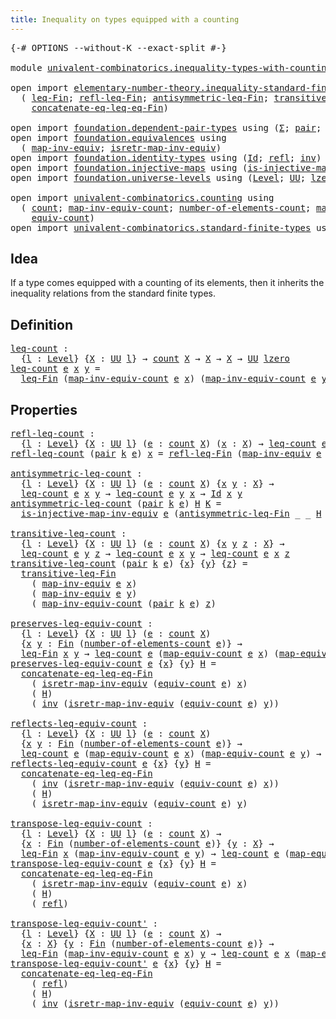 ```yaml
---
title: Inequality on types equipped with a counting
---
```


<pre class="Agda"><a id="70" class="Symbol">{-#</a> <a id="74" class="Keyword">OPTIONS</a> <a id="82" class="Pragma">--without-K</a> <a id="94" class="Pragma">--exact-split</a> <a id="108" class="Symbol">#-}</a>

<a id="113" class="Keyword">module</a> <a id="120" href="univalent-combinatorics.inequality-types-with-counting.html" class="Module">univalent-combinatorics.inequality-types-with-counting</a> <a id="175" class="Keyword">where</a>

<a id="182" class="Keyword">open</a> <a id="187" class="Keyword">import</a> <a id="194" href="elementary-number-theory.inequality-standard-finite-types.html" class="Module">elementary-number-theory.inequality-standard-finite-types</a> <a id="252" class="Keyword">using</a>
  <a id="260" class="Symbol">(</a> <a id="262" href="elementary-number-theory.inequality-standard-finite-types.html#1164" class="Function">leq-Fin</a><a id="269" class="Symbol">;</a> <a id="271" href="elementary-number-theory.inequality-standard-finite-types.html#1913" class="Function">refl-leq-Fin</a><a id="283" class="Symbol">;</a> <a id="285" href="elementary-number-theory.inequality-standard-finite-types.html#2054" class="Function">antisymmetric-leq-Fin</a><a id="306" class="Symbol">;</a> <a id="308" href="elementary-number-theory.inequality-standard-finite-types.html#2301" class="Function">transitive-leq-Fin</a><a id="326" class="Symbol">;</a>
    <a id="332" href="elementary-number-theory.inequality-standard-finite-types.html#2707" class="Function">concatenate-eq-leq-eq-Fin</a><a id="357" class="Symbol">)</a>

<a id="360" class="Keyword">open</a> <a id="365" class="Keyword">import</a> <a id="372" href="foundation.dependent-pair-types.html" class="Module">foundation.dependent-pair-types</a> <a id="404" class="Keyword">using</a> <a id="410" class="Symbol">(</a><a id="411" href="foundation-core.dependent-pair-types.html#515" class="Record">Σ</a><a id="412" class="Symbol">;</a> <a id="414" href="foundation-core.dependent-pair-types.html#588" class="InductiveConstructor">pair</a><a id="418" class="Symbol">;</a> <a id="420" href="foundation-core.dependent-pair-types.html#605" class="Field">pr1</a><a id="423" class="Symbol">;</a> <a id="425" href="foundation-core.dependent-pair-types.html#617" class="Field">pr2</a><a id="428" class="Symbol">)</a>
<a id="430" class="Keyword">open</a> <a id="435" class="Keyword">import</a> <a id="442" href="foundation.equivalences.html" class="Module">foundation.equivalences</a> <a id="466" class="Keyword">using</a>
  <a id="474" class="Symbol">(</a> <a id="476" href="foundation-core.equivalences.html#5036" class="Function">map-inv-equiv</a><a id="489" class="Symbol">;</a> <a id="491" href="foundation-core.equivalences.html#5251" class="Function">isretr-map-inv-equiv</a><a id="511" class="Symbol">)</a>
<a id="513" class="Keyword">open</a> <a id="518" class="Keyword">import</a> <a id="525" href="foundation.identity-types.html" class="Module">foundation.identity-types</a> <a id="551" class="Keyword">using</a> <a id="557" class="Symbol">(</a><a id="558" href="foundation-core.identity-types.html#1767" class="Datatype">Id</a><a id="560" class="Symbol">;</a> <a id="562" href="foundation-core.identity-types.html#1820" class="InductiveConstructor">refl</a><a id="566" class="Symbol">;</a> <a id="568" href="foundation-core.identity-types.html#2729" class="Function">inv</a><a id="571" class="Symbol">)</a>
<a id="573" class="Keyword">open</a> <a id="578" class="Keyword">import</a> <a id="585" href="foundation.injective-maps.html" class="Module">foundation.injective-maps</a> <a id="611" class="Keyword">using</a> <a id="617" class="Symbol">(</a><a id="618" href="foundation.injective-maps.html#3205" class="Function">is-injective-map-inv-equiv</a><a id="644" class="Symbol">)</a>
<a id="646" class="Keyword">open</a> <a id="651" class="Keyword">import</a> <a id="658" href="foundation.universe-levels.html" class="Module">foundation.universe-levels</a> <a id="685" class="Keyword">using</a> <a id="691" class="Symbol">(</a><a id="692" href="Agda.Primitive.html#597" class="Postulate">Level</a><a id="697" class="Symbol">;</a> <a id="699" href="foundation-core.universe-levels.html#235" class="Primitive">UU</a><a id="701" class="Symbol">;</a> <a id="703" href="Agda.Primitive.html#764" class="Primitive">lzero</a><a id="708" class="Symbol">)</a>

<a id="711" class="Keyword">open</a> <a id="716" class="Keyword">import</a> <a id="723" href="univalent-combinatorics.counting.html" class="Module">univalent-combinatorics.counting</a> <a id="756" class="Keyword">using</a>
  <a id="764" class="Symbol">(</a> <a id="766" href="univalent-combinatorics.counting.html#1901" class="Function">count</a><a id="771" class="Symbol">;</a> <a id="773" href="univalent-combinatorics.counting.html#2270" class="Function">map-inv-equiv-count</a><a id="792" class="Symbol">;</a> <a id="794" href="univalent-combinatorics.counting.html#2029" class="Function">number-of-elements-count</a><a id="818" class="Symbol">;</a> <a id="820" href="univalent-combinatorics.counting.html#2172" class="Function">map-equiv-count</a><a id="835" class="Symbol">;</a>
    <a id="841" href="univalent-combinatorics.counting.html#2098" class="Function">equiv-count</a><a id="852" class="Symbol">)</a>
<a id="854" class="Keyword">open</a> <a id="859" class="Keyword">import</a> <a id="866" href="univalent-combinatorics.standard-finite-types.html" class="Module">univalent-combinatorics.standard-finite-types</a> <a id="912" class="Keyword">using</a> <a id="918" class="Symbol">(</a><a id="919" href="univalent-combinatorics.standard-finite-types.html#2293" class="Function">Fin</a><a id="922" class="Symbol">)</a>
</pre>
## Idea

If a type comes equipped with a counting of its elements, then it inherits the inequality relations from the standard finite types.

## Definition

<pre class="Agda"><a id="leq-count"></a><a id="1094" href="univalent-combinatorics.inequality-types-with-counting.html#1094" class="Function">leq-count</a> <a id="1104" class="Symbol">:</a>
  <a id="1108" class="Symbol">{</a><a id="1109" href="univalent-combinatorics.inequality-types-with-counting.html#1109" class="Bound">l</a> <a id="1111" class="Symbol">:</a> <a id="1113" href="Agda.Primitive.html#597" class="Postulate">Level</a><a id="1118" class="Symbol">}</a> <a id="1120" class="Symbol">{</a><a id="1121" href="univalent-combinatorics.inequality-types-with-counting.html#1121" class="Bound">X</a> <a id="1123" class="Symbol">:</a> <a id="1125" href="foundation-core.universe-levels.html#235" class="Primitive">UU</a> <a id="1128" href="univalent-combinatorics.inequality-types-with-counting.html#1109" class="Bound">l</a><a id="1129" class="Symbol">}</a> <a id="1131" class="Symbol">→</a> <a id="1133" href="univalent-combinatorics.counting.html#1901" class="Function">count</a> <a id="1139" href="univalent-combinatorics.inequality-types-with-counting.html#1121" class="Bound">X</a> <a id="1141" class="Symbol">→</a> <a id="1143" href="univalent-combinatorics.inequality-types-with-counting.html#1121" class="Bound">X</a> <a id="1145" class="Symbol">→</a> <a id="1147" href="univalent-combinatorics.inequality-types-with-counting.html#1121" class="Bound">X</a> <a id="1149" class="Symbol">→</a> <a id="1151" href="foundation-core.universe-levels.html#235" class="Primitive">UU</a> <a id="1154" href="Agda.Primitive.html#764" class="Primitive">lzero</a>
<a id="1160" href="univalent-combinatorics.inequality-types-with-counting.html#1094" class="Function">leq-count</a> <a id="1170" href="univalent-combinatorics.inequality-types-with-counting.html#1170" class="Bound">e</a> <a id="1172" href="univalent-combinatorics.inequality-types-with-counting.html#1172" class="Bound">x</a> <a id="1174" href="univalent-combinatorics.inequality-types-with-counting.html#1174" class="Bound">y</a> <a id="1176" class="Symbol">=</a>
  <a id="1180" href="elementary-number-theory.inequality-standard-finite-types.html#1164" class="Function">leq-Fin</a> <a id="1188" class="Symbol">(</a><a id="1189" href="univalent-combinatorics.counting.html#2270" class="Function">map-inv-equiv-count</a> <a id="1209" href="univalent-combinatorics.inequality-types-with-counting.html#1170" class="Bound">e</a> <a id="1211" href="univalent-combinatorics.inequality-types-with-counting.html#1172" class="Bound">x</a><a id="1212" class="Symbol">)</a> <a id="1214" class="Symbol">(</a><a id="1215" href="univalent-combinatorics.counting.html#2270" class="Function">map-inv-equiv-count</a> <a id="1235" href="univalent-combinatorics.inequality-types-with-counting.html#1170" class="Bound">e</a> <a id="1237" href="univalent-combinatorics.inequality-types-with-counting.html#1174" class="Bound">y</a><a id="1238" class="Symbol">)</a>
</pre>
## Properties

<pre class="Agda"><a id="refl-leq-count"></a><a id="1268" href="univalent-combinatorics.inequality-types-with-counting.html#1268" class="Function">refl-leq-count</a> <a id="1283" class="Symbol">:</a>
  <a id="1287" class="Symbol">{</a><a id="1288" href="univalent-combinatorics.inequality-types-with-counting.html#1288" class="Bound">l</a> <a id="1290" class="Symbol">:</a> <a id="1292" href="Agda.Primitive.html#597" class="Postulate">Level</a><a id="1297" class="Symbol">}</a> <a id="1299" class="Symbol">{</a><a id="1300" href="univalent-combinatorics.inequality-types-with-counting.html#1300" class="Bound">X</a> <a id="1302" class="Symbol">:</a> <a id="1304" href="foundation-core.universe-levels.html#235" class="Primitive">UU</a> <a id="1307" href="univalent-combinatorics.inequality-types-with-counting.html#1288" class="Bound">l</a><a id="1308" class="Symbol">}</a> <a id="1310" class="Symbol">(</a><a id="1311" href="univalent-combinatorics.inequality-types-with-counting.html#1311" class="Bound">e</a> <a id="1313" class="Symbol">:</a> <a id="1315" href="univalent-combinatorics.counting.html#1901" class="Function">count</a> <a id="1321" href="univalent-combinatorics.inequality-types-with-counting.html#1300" class="Bound">X</a><a id="1322" class="Symbol">)</a> <a id="1324" class="Symbol">(</a><a id="1325" href="univalent-combinatorics.inequality-types-with-counting.html#1325" class="Bound">x</a> <a id="1327" class="Symbol">:</a> <a id="1329" href="univalent-combinatorics.inequality-types-with-counting.html#1300" class="Bound">X</a><a id="1330" class="Symbol">)</a> <a id="1332" class="Symbol">→</a> <a id="1334" href="univalent-combinatorics.inequality-types-with-counting.html#1094" class="Function">leq-count</a> <a id="1344" href="univalent-combinatorics.inequality-types-with-counting.html#1311" class="Bound">e</a> <a id="1346" href="univalent-combinatorics.inequality-types-with-counting.html#1325" class="Bound">x</a> <a id="1348" href="univalent-combinatorics.inequality-types-with-counting.html#1325" class="Bound">x</a>
<a id="1350" href="univalent-combinatorics.inequality-types-with-counting.html#1268" class="Function">refl-leq-count</a> <a id="1365" class="Symbol">(</a><a id="1366" href="foundation-core.dependent-pair-types.html#588" class="InductiveConstructor">pair</a> <a id="1371" href="univalent-combinatorics.inequality-types-with-counting.html#1371" class="Bound">k</a> <a id="1373" href="univalent-combinatorics.inequality-types-with-counting.html#1373" class="Bound">e</a><a id="1374" class="Symbol">)</a> <a id="1376" href="univalent-combinatorics.inequality-types-with-counting.html#1376" class="Bound">x</a> <a id="1378" class="Symbol">=</a> <a id="1380" href="elementary-number-theory.inequality-standard-finite-types.html#1913" class="Function">refl-leq-Fin</a> <a id="1393" class="Symbol">(</a><a id="1394" href="foundation-core.equivalences.html#5036" class="Function">map-inv-equiv</a> <a id="1408" href="univalent-combinatorics.inequality-types-with-counting.html#1373" class="Bound">e</a> <a id="1410" href="univalent-combinatorics.inequality-types-with-counting.html#1376" class="Bound">x</a><a id="1411" class="Symbol">)</a>

<a id="antisymmetric-leq-count"></a><a id="1414" href="univalent-combinatorics.inequality-types-with-counting.html#1414" class="Function">antisymmetric-leq-count</a> <a id="1438" class="Symbol">:</a>
  <a id="1442" class="Symbol">{</a><a id="1443" href="univalent-combinatorics.inequality-types-with-counting.html#1443" class="Bound">l</a> <a id="1445" class="Symbol">:</a> <a id="1447" href="Agda.Primitive.html#597" class="Postulate">Level</a><a id="1452" class="Symbol">}</a> <a id="1454" class="Symbol">{</a><a id="1455" href="univalent-combinatorics.inequality-types-with-counting.html#1455" class="Bound">X</a> <a id="1457" class="Symbol">:</a> <a id="1459" href="foundation-core.universe-levels.html#235" class="Primitive">UU</a> <a id="1462" href="univalent-combinatorics.inequality-types-with-counting.html#1443" class="Bound">l</a><a id="1463" class="Symbol">}</a> <a id="1465" class="Symbol">(</a><a id="1466" href="univalent-combinatorics.inequality-types-with-counting.html#1466" class="Bound">e</a> <a id="1468" class="Symbol">:</a> <a id="1470" href="univalent-combinatorics.counting.html#1901" class="Function">count</a> <a id="1476" href="univalent-combinatorics.inequality-types-with-counting.html#1455" class="Bound">X</a><a id="1477" class="Symbol">)</a> <a id="1479" class="Symbol">{</a><a id="1480" href="univalent-combinatorics.inequality-types-with-counting.html#1480" class="Bound">x</a> <a id="1482" href="univalent-combinatorics.inequality-types-with-counting.html#1482" class="Bound">y</a> <a id="1484" class="Symbol">:</a> <a id="1486" href="univalent-combinatorics.inequality-types-with-counting.html#1455" class="Bound">X</a><a id="1487" class="Symbol">}</a> <a id="1489" class="Symbol">→</a>
  <a id="1493" href="univalent-combinatorics.inequality-types-with-counting.html#1094" class="Function">leq-count</a> <a id="1503" href="univalent-combinatorics.inequality-types-with-counting.html#1466" class="Bound">e</a> <a id="1505" href="univalent-combinatorics.inequality-types-with-counting.html#1480" class="Bound">x</a> <a id="1507" href="univalent-combinatorics.inequality-types-with-counting.html#1482" class="Bound">y</a> <a id="1509" class="Symbol">→</a> <a id="1511" href="univalent-combinatorics.inequality-types-with-counting.html#1094" class="Function">leq-count</a> <a id="1521" href="univalent-combinatorics.inequality-types-with-counting.html#1466" class="Bound">e</a> <a id="1523" href="univalent-combinatorics.inequality-types-with-counting.html#1482" class="Bound">y</a> <a id="1525" href="univalent-combinatorics.inequality-types-with-counting.html#1480" class="Bound">x</a> <a id="1527" class="Symbol">→</a> <a id="1529" href="foundation-core.identity-types.html#1767" class="Datatype">Id</a> <a id="1532" href="univalent-combinatorics.inequality-types-with-counting.html#1480" class="Bound">x</a> <a id="1534" href="univalent-combinatorics.inequality-types-with-counting.html#1482" class="Bound">y</a>
<a id="1536" href="univalent-combinatorics.inequality-types-with-counting.html#1414" class="Function">antisymmetric-leq-count</a> <a id="1560" class="Symbol">(</a><a id="1561" href="foundation-core.dependent-pair-types.html#588" class="InductiveConstructor">pair</a> <a id="1566" href="univalent-combinatorics.inequality-types-with-counting.html#1566" class="Bound">k</a> <a id="1568" href="univalent-combinatorics.inequality-types-with-counting.html#1568" class="Bound">e</a><a id="1569" class="Symbol">)</a> <a id="1571" href="univalent-combinatorics.inequality-types-with-counting.html#1571" class="Bound">H</a> <a id="1573" href="univalent-combinatorics.inequality-types-with-counting.html#1573" class="Bound">K</a> <a id="1575" class="Symbol">=</a>
  <a id="1579" href="foundation.injective-maps.html#3205" class="Function">is-injective-map-inv-equiv</a> <a id="1606" href="univalent-combinatorics.inequality-types-with-counting.html#1568" class="Bound">e</a> <a id="1608" class="Symbol">(</a><a id="1609" href="elementary-number-theory.inequality-standard-finite-types.html#2054" class="Function">antisymmetric-leq-Fin</a> <a id="1631" class="Symbol">_</a> <a id="1633" class="Symbol">_</a> <a id="1635" href="univalent-combinatorics.inequality-types-with-counting.html#1571" class="Bound">H</a> <a id="1637" href="univalent-combinatorics.inequality-types-with-counting.html#1573" class="Bound">K</a><a id="1638" class="Symbol">)</a>

<a id="transitive-leq-count"></a><a id="1641" href="univalent-combinatorics.inequality-types-with-counting.html#1641" class="Function">transitive-leq-count</a> <a id="1662" class="Symbol">:</a>
  <a id="1666" class="Symbol">{</a><a id="1667" href="univalent-combinatorics.inequality-types-with-counting.html#1667" class="Bound">l</a> <a id="1669" class="Symbol">:</a> <a id="1671" href="Agda.Primitive.html#597" class="Postulate">Level</a><a id="1676" class="Symbol">}</a> <a id="1678" class="Symbol">{</a><a id="1679" href="univalent-combinatorics.inequality-types-with-counting.html#1679" class="Bound">X</a> <a id="1681" class="Symbol">:</a> <a id="1683" href="foundation-core.universe-levels.html#235" class="Primitive">UU</a> <a id="1686" href="univalent-combinatorics.inequality-types-with-counting.html#1667" class="Bound">l</a><a id="1687" class="Symbol">}</a> <a id="1689" class="Symbol">(</a><a id="1690" href="univalent-combinatorics.inequality-types-with-counting.html#1690" class="Bound">e</a> <a id="1692" class="Symbol">:</a> <a id="1694" href="univalent-combinatorics.counting.html#1901" class="Function">count</a> <a id="1700" href="univalent-combinatorics.inequality-types-with-counting.html#1679" class="Bound">X</a><a id="1701" class="Symbol">)</a> <a id="1703" class="Symbol">{</a><a id="1704" href="univalent-combinatorics.inequality-types-with-counting.html#1704" class="Bound">x</a> <a id="1706" href="univalent-combinatorics.inequality-types-with-counting.html#1706" class="Bound">y</a> <a id="1708" href="univalent-combinatorics.inequality-types-with-counting.html#1708" class="Bound">z</a> <a id="1710" class="Symbol">:</a> <a id="1712" href="univalent-combinatorics.inequality-types-with-counting.html#1679" class="Bound">X</a><a id="1713" class="Symbol">}</a> <a id="1715" class="Symbol">→</a>
  <a id="1719" href="univalent-combinatorics.inequality-types-with-counting.html#1094" class="Function">leq-count</a> <a id="1729" href="univalent-combinatorics.inequality-types-with-counting.html#1690" class="Bound">e</a> <a id="1731" href="univalent-combinatorics.inequality-types-with-counting.html#1706" class="Bound">y</a> <a id="1733" href="univalent-combinatorics.inequality-types-with-counting.html#1708" class="Bound">z</a> <a id="1735" class="Symbol">→</a> <a id="1737" href="univalent-combinatorics.inequality-types-with-counting.html#1094" class="Function">leq-count</a> <a id="1747" href="univalent-combinatorics.inequality-types-with-counting.html#1690" class="Bound">e</a> <a id="1749" href="univalent-combinatorics.inequality-types-with-counting.html#1704" class="Bound">x</a> <a id="1751" href="univalent-combinatorics.inequality-types-with-counting.html#1706" class="Bound">y</a> <a id="1753" class="Symbol">→</a> <a id="1755" href="univalent-combinatorics.inequality-types-with-counting.html#1094" class="Function">leq-count</a> <a id="1765" href="univalent-combinatorics.inequality-types-with-counting.html#1690" class="Bound">e</a> <a id="1767" href="univalent-combinatorics.inequality-types-with-counting.html#1704" class="Bound">x</a> <a id="1769" href="univalent-combinatorics.inequality-types-with-counting.html#1708" class="Bound">z</a>
<a id="1771" href="univalent-combinatorics.inequality-types-with-counting.html#1641" class="Function">transitive-leq-count</a> <a id="1792" class="Symbol">(</a><a id="1793" href="foundation-core.dependent-pair-types.html#588" class="InductiveConstructor">pair</a> <a id="1798" href="univalent-combinatorics.inequality-types-with-counting.html#1798" class="Bound">k</a> <a id="1800" href="univalent-combinatorics.inequality-types-with-counting.html#1800" class="Bound">e</a><a id="1801" class="Symbol">)</a> <a id="1803" class="Symbol">{</a><a id="1804" href="univalent-combinatorics.inequality-types-with-counting.html#1804" class="Bound">x</a><a id="1805" class="Symbol">}</a> <a id="1807" class="Symbol">{</a><a id="1808" href="univalent-combinatorics.inequality-types-with-counting.html#1808" class="Bound">y</a><a id="1809" class="Symbol">}</a> <a id="1811" class="Symbol">{</a><a id="1812" href="univalent-combinatorics.inequality-types-with-counting.html#1812" class="Bound">z</a><a id="1813" class="Symbol">}</a> <a id="1815" class="Symbol">=</a>
  <a id="1819" href="elementary-number-theory.inequality-standard-finite-types.html#2301" class="Function">transitive-leq-Fin</a>
    <a id="1842" class="Symbol">(</a> <a id="1844" href="foundation-core.equivalences.html#5036" class="Function">map-inv-equiv</a> <a id="1858" href="univalent-combinatorics.inequality-types-with-counting.html#1800" class="Bound">e</a> <a id="1860" href="univalent-combinatorics.inequality-types-with-counting.html#1804" class="Bound">x</a><a id="1861" class="Symbol">)</a>
    <a id="1867" class="Symbol">(</a> <a id="1869" href="foundation-core.equivalences.html#5036" class="Function">map-inv-equiv</a> <a id="1883" href="univalent-combinatorics.inequality-types-with-counting.html#1800" class="Bound">e</a> <a id="1885" href="univalent-combinatorics.inequality-types-with-counting.html#1808" class="Bound">y</a><a id="1886" class="Symbol">)</a>
    <a id="1892" class="Symbol">(</a> <a id="1894" href="univalent-combinatorics.counting.html#2270" class="Function">map-inv-equiv-count</a> <a id="1914" class="Symbol">(</a><a id="1915" href="foundation-core.dependent-pair-types.html#588" class="InductiveConstructor">pair</a> <a id="1920" href="univalent-combinatorics.inequality-types-with-counting.html#1798" class="Bound">k</a> <a id="1922" href="univalent-combinatorics.inequality-types-with-counting.html#1800" class="Bound">e</a><a id="1923" class="Symbol">)</a> <a id="1925" href="univalent-combinatorics.inequality-types-with-counting.html#1812" class="Bound">z</a><a id="1926" class="Symbol">)</a>

<a id="preserves-leq-equiv-count"></a><a id="1929" href="univalent-combinatorics.inequality-types-with-counting.html#1929" class="Function">preserves-leq-equiv-count</a> <a id="1955" class="Symbol">:</a>
  <a id="1959" class="Symbol">{</a><a id="1960" href="univalent-combinatorics.inequality-types-with-counting.html#1960" class="Bound">l</a> <a id="1962" class="Symbol">:</a> <a id="1964" href="Agda.Primitive.html#597" class="Postulate">Level</a><a id="1969" class="Symbol">}</a> <a id="1971" class="Symbol">{</a><a id="1972" href="univalent-combinatorics.inequality-types-with-counting.html#1972" class="Bound">X</a> <a id="1974" class="Symbol">:</a> <a id="1976" href="foundation-core.universe-levels.html#235" class="Primitive">UU</a> <a id="1979" href="univalent-combinatorics.inequality-types-with-counting.html#1960" class="Bound">l</a><a id="1980" class="Symbol">}</a> <a id="1982" class="Symbol">(</a><a id="1983" href="univalent-combinatorics.inequality-types-with-counting.html#1983" class="Bound">e</a> <a id="1985" class="Symbol">:</a> <a id="1987" href="univalent-combinatorics.counting.html#1901" class="Function">count</a> <a id="1993" href="univalent-combinatorics.inequality-types-with-counting.html#1972" class="Bound">X</a><a id="1994" class="Symbol">)</a>
  <a id="1998" class="Symbol">{</a><a id="1999" href="univalent-combinatorics.inequality-types-with-counting.html#1999" class="Bound">x</a> <a id="2001" href="univalent-combinatorics.inequality-types-with-counting.html#2001" class="Bound">y</a> <a id="2003" class="Symbol">:</a> <a id="2005" href="univalent-combinatorics.standard-finite-types.html#2293" class="Function">Fin</a> <a id="2009" class="Symbol">(</a><a id="2010" href="univalent-combinatorics.counting.html#2029" class="Function">number-of-elements-count</a> <a id="2035" href="univalent-combinatorics.inequality-types-with-counting.html#1983" class="Bound">e</a><a id="2036" class="Symbol">)}</a> <a id="2039" class="Symbol">→</a>
  <a id="2043" href="elementary-number-theory.inequality-standard-finite-types.html#1164" class="Function">leq-Fin</a> <a id="2051" href="univalent-combinatorics.inequality-types-with-counting.html#1999" class="Bound">x</a> <a id="2053" href="univalent-combinatorics.inequality-types-with-counting.html#2001" class="Bound">y</a> <a id="2055" class="Symbol">→</a> <a id="2057" href="univalent-combinatorics.inequality-types-with-counting.html#1094" class="Function">leq-count</a> <a id="2067" href="univalent-combinatorics.inequality-types-with-counting.html#1983" class="Bound">e</a> <a id="2069" class="Symbol">(</a><a id="2070" href="univalent-combinatorics.counting.html#2172" class="Function">map-equiv-count</a> <a id="2086" href="univalent-combinatorics.inequality-types-with-counting.html#1983" class="Bound">e</a> <a id="2088" href="univalent-combinatorics.inequality-types-with-counting.html#1999" class="Bound">x</a><a id="2089" class="Symbol">)</a> <a id="2091" class="Symbol">(</a><a id="2092" href="univalent-combinatorics.counting.html#2172" class="Function">map-equiv-count</a> <a id="2108" href="univalent-combinatorics.inequality-types-with-counting.html#1983" class="Bound">e</a> <a id="2110" href="univalent-combinatorics.inequality-types-with-counting.html#2001" class="Bound">y</a><a id="2111" class="Symbol">)</a>
<a id="2113" href="univalent-combinatorics.inequality-types-with-counting.html#1929" class="Function">preserves-leq-equiv-count</a> <a id="2139" href="univalent-combinatorics.inequality-types-with-counting.html#2139" class="Bound">e</a> <a id="2141" class="Symbol">{</a><a id="2142" href="univalent-combinatorics.inequality-types-with-counting.html#2142" class="Bound">x</a><a id="2143" class="Symbol">}</a> <a id="2145" class="Symbol">{</a><a id="2146" href="univalent-combinatorics.inequality-types-with-counting.html#2146" class="Bound">y</a><a id="2147" class="Symbol">}</a> <a id="2149" href="univalent-combinatorics.inequality-types-with-counting.html#2149" class="Bound">H</a> <a id="2151" class="Symbol">=</a>
  <a id="2155" href="elementary-number-theory.inequality-standard-finite-types.html#2707" class="Function">concatenate-eq-leq-eq-Fin</a>
    <a id="2185" class="Symbol">(</a> <a id="2187" href="foundation-core.equivalences.html#5251" class="Function">isretr-map-inv-equiv</a> <a id="2208" class="Symbol">(</a><a id="2209" href="univalent-combinatorics.counting.html#2098" class="Function">equiv-count</a> <a id="2221" href="univalent-combinatorics.inequality-types-with-counting.html#2139" class="Bound">e</a><a id="2222" class="Symbol">)</a> <a id="2224" href="univalent-combinatorics.inequality-types-with-counting.html#2142" class="Bound">x</a><a id="2225" class="Symbol">)</a>
    <a id="2231" class="Symbol">(</a> <a id="2233" href="univalent-combinatorics.inequality-types-with-counting.html#2149" class="Bound">H</a><a id="2234" class="Symbol">)</a>
    <a id="2240" class="Symbol">(</a> <a id="2242" href="foundation-core.identity-types.html#2729" class="Function">inv</a> <a id="2246" class="Symbol">(</a><a id="2247" href="foundation-core.equivalences.html#5251" class="Function">isretr-map-inv-equiv</a> <a id="2268" class="Symbol">(</a><a id="2269" href="univalent-combinatorics.counting.html#2098" class="Function">equiv-count</a> <a id="2281" href="univalent-combinatorics.inequality-types-with-counting.html#2139" class="Bound">e</a><a id="2282" class="Symbol">)</a> <a id="2284" href="univalent-combinatorics.inequality-types-with-counting.html#2146" class="Bound">y</a><a id="2285" class="Symbol">))</a>

<a id="reflects-leq-equiv-count"></a><a id="2289" href="univalent-combinatorics.inequality-types-with-counting.html#2289" class="Function">reflects-leq-equiv-count</a> <a id="2314" class="Symbol">:</a>
  <a id="2318" class="Symbol">{</a><a id="2319" href="univalent-combinatorics.inequality-types-with-counting.html#2319" class="Bound">l</a> <a id="2321" class="Symbol">:</a> <a id="2323" href="Agda.Primitive.html#597" class="Postulate">Level</a><a id="2328" class="Symbol">}</a> <a id="2330" class="Symbol">{</a><a id="2331" href="univalent-combinatorics.inequality-types-with-counting.html#2331" class="Bound">X</a> <a id="2333" class="Symbol">:</a> <a id="2335" href="foundation-core.universe-levels.html#235" class="Primitive">UU</a> <a id="2338" href="univalent-combinatorics.inequality-types-with-counting.html#2319" class="Bound">l</a><a id="2339" class="Symbol">}</a> <a id="2341" class="Symbol">(</a><a id="2342" href="univalent-combinatorics.inequality-types-with-counting.html#2342" class="Bound">e</a> <a id="2344" class="Symbol">:</a> <a id="2346" href="univalent-combinatorics.counting.html#1901" class="Function">count</a> <a id="2352" href="univalent-combinatorics.inequality-types-with-counting.html#2331" class="Bound">X</a><a id="2353" class="Symbol">)</a>
  <a id="2357" class="Symbol">{</a><a id="2358" href="univalent-combinatorics.inequality-types-with-counting.html#2358" class="Bound">x</a> <a id="2360" href="univalent-combinatorics.inequality-types-with-counting.html#2360" class="Bound">y</a> <a id="2362" class="Symbol">:</a> <a id="2364" href="univalent-combinatorics.standard-finite-types.html#2293" class="Function">Fin</a> <a id="2368" class="Symbol">(</a><a id="2369" href="univalent-combinatorics.counting.html#2029" class="Function">number-of-elements-count</a> <a id="2394" href="univalent-combinatorics.inequality-types-with-counting.html#2342" class="Bound">e</a><a id="2395" class="Symbol">)}</a> <a id="2398" class="Symbol">→</a>
  <a id="2402" href="univalent-combinatorics.inequality-types-with-counting.html#1094" class="Function">leq-count</a> <a id="2412" href="univalent-combinatorics.inequality-types-with-counting.html#2342" class="Bound">e</a> <a id="2414" class="Symbol">(</a><a id="2415" href="univalent-combinatorics.counting.html#2172" class="Function">map-equiv-count</a> <a id="2431" href="univalent-combinatorics.inequality-types-with-counting.html#2342" class="Bound">e</a> <a id="2433" href="univalent-combinatorics.inequality-types-with-counting.html#2358" class="Bound">x</a><a id="2434" class="Symbol">)</a> <a id="2436" class="Symbol">(</a><a id="2437" href="univalent-combinatorics.counting.html#2172" class="Function">map-equiv-count</a> <a id="2453" href="univalent-combinatorics.inequality-types-with-counting.html#2342" class="Bound">e</a> <a id="2455" href="univalent-combinatorics.inequality-types-with-counting.html#2360" class="Bound">y</a><a id="2456" class="Symbol">)</a> <a id="2458" class="Symbol">→</a> <a id="2460" href="elementary-number-theory.inequality-standard-finite-types.html#1164" class="Function">leq-Fin</a> <a id="2468" href="univalent-combinatorics.inequality-types-with-counting.html#2358" class="Bound">x</a> <a id="2470" href="univalent-combinatorics.inequality-types-with-counting.html#2360" class="Bound">y</a>
<a id="2472" href="univalent-combinatorics.inequality-types-with-counting.html#2289" class="Function">reflects-leq-equiv-count</a> <a id="2497" href="univalent-combinatorics.inequality-types-with-counting.html#2497" class="Bound">e</a> <a id="2499" class="Symbol">{</a><a id="2500" href="univalent-combinatorics.inequality-types-with-counting.html#2500" class="Bound">x</a><a id="2501" class="Symbol">}</a> <a id="2503" class="Symbol">{</a><a id="2504" href="univalent-combinatorics.inequality-types-with-counting.html#2504" class="Bound">y</a><a id="2505" class="Symbol">}</a> <a id="2507" href="univalent-combinatorics.inequality-types-with-counting.html#2507" class="Bound">H</a> <a id="2509" class="Symbol">=</a>
  <a id="2513" href="elementary-number-theory.inequality-standard-finite-types.html#2707" class="Function">concatenate-eq-leq-eq-Fin</a>
    <a id="2543" class="Symbol">(</a> <a id="2545" href="foundation-core.identity-types.html#2729" class="Function">inv</a> <a id="2549" class="Symbol">(</a><a id="2550" href="foundation-core.equivalences.html#5251" class="Function">isretr-map-inv-equiv</a> <a id="2571" class="Symbol">(</a><a id="2572" href="univalent-combinatorics.counting.html#2098" class="Function">equiv-count</a> <a id="2584" href="univalent-combinatorics.inequality-types-with-counting.html#2497" class="Bound">e</a><a id="2585" class="Symbol">)</a> <a id="2587" href="univalent-combinatorics.inequality-types-with-counting.html#2500" class="Bound">x</a><a id="2588" class="Symbol">))</a>
    <a id="2595" class="Symbol">(</a> <a id="2597" href="univalent-combinatorics.inequality-types-with-counting.html#2507" class="Bound">H</a><a id="2598" class="Symbol">)</a>
    <a id="2604" class="Symbol">(</a> <a id="2606" href="foundation-core.equivalences.html#5251" class="Function">isretr-map-inv-equiv</a> <a id="2627" class="Symbol">(</a><a id="2628" href="univalent-combinatorics.counting.html#2098" class="Function">equiv-count</a> <a id="2640" href="univalent-combinatorics.inequality-types-with-counting.html#2497" class="Bound">e</a><a id="2641" class="Symbol">)</a> <a id="2643" href="univalent-combinatorics.inequality-types-with-counting.html#2504" class="Bound">y</a><a id="2644" class="Symbol">)</a>

<a id="transpose-leq-equiv-count"></a><a id="2647" href="univalent-combinatorics.inequality-types-with-counting.html#2647" class="Function">transpose-leq-equiv-count</a> <a id="2673" class="Symbol">:</a>
  <a id="2677" class="Symbol">{</a><a id="2678" href="univalent-combinatorics.inequality-types-with-counting.html#2678" class="Bound">l</a> <a id="2680" class="Symbol">:</a> <a id="2682" href="Agda.Primitive.html#597" class="Postulate">Level</a><a id="2687" class="Symbol">}</a> <a id="2689" class="Symbol">{</a><a id="2690" href="univalent-combinatorics.inequality-types-with-counting.html#2690" class="Bound">X</a> <a id="2692" class="Symbol">:</a> <a id="2694" href="foundation-core.universe-levels.html#235" class="Primitive">UU</a> <a id="2697" href="univalent-combinatorics.inequality-types-with-counting.html#2678" class="Bound">l</a><a id="2698" class="Symbol">}</a> <a id="2700" class="Symbol">(</a><a id="2701" href="univalent-combinatorics.inequality-types-with-counting.html#2701" class="Bound">e</a> <a id="2703" class="Symbol">:</a> <a id="2705" href="univalent-combinatorics.counting.html#1901" class="Function">count</a> <a id="2711" href="univalent-combinatorics.inequality-types-with-counting.html#2690" class="Bound">X</a><a id="2712" class="Symbol">)</a> <a id="2714" class="Symbol">→</a>
  <a id="2718" class="Symbol">{</a><a id="2719" href="univalent-combinatorics.inequality-types-with-counting.html#2719" class="Bound">x</a> <a id="2721" class="Symbol">:</a> <a id="2723" href="univalent-combinatorics.standard-finite-types.html#2293" class="Function">Fin</a> <a id="2727" class="Symbol">(</a><a id="2728" href="univalent-combinatorics.counting.html#2029" class="Function">number-of-elements-count</a> <a id="2753" href="univalent-combinatorics.inequality-types-with-counting.html#2701" class="Bound">e</a><a id="2754" class="Symbol">)}</a> <a id="2757" class="Symbol">{</a><a id="2758" href="univalent-combinatorics.inequality-types-with-counting.html#2758" class="Bound">y</a> <a id="2760" class="Symbol">:</a> <a id="2762" href="univalent-combinatorics.inequality-types-with-counting.html#2690" class="Bound">X</a><a id="2763" class="Symbol">}</a> <a id="2765" class="Symbol">→</a>
  <a id="2769" href="elementary-number-theory.inequality-standard-finite-types.html#1164" class="Function">leq-Fin</a> <a id="2777" href="univalent-combinatorics.inequality-types-with-counting.html#2719" class="Bound">x</a> <a id="2779" class="Symbol">(</a><a id="2780" href="univalent-combinatorics.counting.html#2270" class="Function">map-inv-equiv-count</a> <a id="2800" href="univalent-combinatorics.inequality-types-with-counting.html#2701" class="Bound">e</a> <a id="2802" href="univalent-combinatorics.inequality-types-with-counting.html#2758" class="Bound">y</a><a id="2803" class="Symbol">)</a> <a id="2805" class="Symbol">→</a> <a id="2807" href="univalent-combinatorics.inequality-types-with-counting.html#1094" class="Function">leq-count</a> <a id="2817" href="univalent-combinatorics.inequality-types-with-counting.html#2701" class="Bound">e</a> <a id="2819" class="Symbol">(</a><a id="2820" href="univalent-combinatorics.counting.html#2172" class="Function">map-equiv-count</a> <a id="2836" href="univalent-combinatorics.inequality-types-with-counting.html#2701" class="Bound">e</a> <a id="2838" href="univalent-combinatorics.inequality-types-with-counting.html#2719" class="Bound">x</a><a id="2839" class="Symbol">)</a> <a id="2841" href="univalent-combinatorics.inequality-types-with-counting.html#2758" class="Bound">y</a>
<a id="2843" href="univalent-combinatorics.inequality-types-with-counting.html#2647" class="Function">transpose-leq-equiv-count</a> <a id="2869" href="univalent-combinatorics.inequality-types-with-counting.html#2869" class="Bound">e</a> <a id="2871" class="Symbol">{</a><a id="2872" href="univalent-combinatorics.inequality-types-with-counting.html#2872" class="Bound">x</a><a id="2873" class="Symbol">}</a> <a id="2875" class="Symbol">{</a><a id="2876" href="univalent-combinatorics.inequality-types-with-counting.html#2876" class="Bound">y</a><a id="2877" class="Symbol">}</a> <a id="2879" href="univalent-combinatorics.inequality-types-with-counting.html#2879" class="Bound">H</a> <a id="2881" class="Symbol">=</a>
  <a id="2885" href="elementary-number-theory.inequality-standard-finite-types.html#2707" class="Function">concatenate-eq-leq-eq-Fin</a>
    <a id="2915" class="Symbol">(</a> <a id="2917" href="foundation-core.equivalences.html#5251" class="Function">isretr-map-inv-equiv</a> <a id="2938" class="Symbol">(</a><a id="2939" href="univalent-combinatorics.counting.html#2098" class="Function">equiv-count</a> <a id="2951" href="univalent-combinatorics.inequality-types-with-counting.html#2869" class="Bound">e</a><a id="2952" class="Symbol">)</a> <a id="2954" href="univalent-combinatorics.inequality-types-with-counting.html#2872" class="Bound">x</a><a id="2955" class="Symbol">)</a>
    <a id="2961" class="Symbol">(</a> <a id="2963" href="univalent-combinatorics.inequality-types-with-counting.html#2879" class="Bound">H</a><a id="2964" class="Symbol">)</a>
    <a id="2970" class="Symbol">(</a> <a id="2972" href="foundation-core.identity-types.html#1820" class="InductiveConstructor">refl</a><a id="2976" class="Symbol">)</a>

<a id="transpose-leq-equiv-count&#39;"></a><a id="2979" href="univalent-combinatorics.inequality-types-with-counting.html#2979" class="Function">transpose-leq-equiv-count&#39;</a> <a id="3006" class="Symbol">:</a>
  <a id="3010" class="Symbol">{</a><a id="3011" href="univalent-combinatorics.inequality-types-with-counting.html#3011" class="Bound">l</a> <a id="3013" class="Symbol">:</a> <a id="3015" href="Agda.Primitive.html#597" class="Postulate">Level</a><a id="3020" class="Symbol">}</a> <a id="3022" class="Symbol">{</a><a id="3023" href="univalent-combinatorics.inequality-types-with-counting.html#3023" class="Bound">X</a> <a id="3025" class="Symbol">:</a> <a id="3027" href="foundation-core.universe-levels.html#235" class="Primitive">UU</a> <a id="3030" href="univalent-combinatorics.inequality-types-with-counting.html#3011" class="Bound">l</a><a id="3031" class="Symbol">}</a> <a id="3033" class="Symbol">(</a><a id="3034" href="univalent-combinatorics.inequality-types-with-counting.html#3034" class="Bound">e</a> <a id="3036" class="Symbol">:</a> <a id="3038" href="univalent-combinatorics.counting.html#1901" class="Function">count</a> <a id="3044" href="univalent-combinatorics.inequality-types-with-counting.html#3023" class="Bound">X</a><a id="3045" class="Symbol">)</a> <a id="3047" class="Symbol">→</a>
  <a id="3051" class="Symbol">{</a><a id="3052" href="univalent-combinatorics.inequality-types-with-counting.html#3052" class="Bound">x</a> <a id="3054" class="Symbol">:</a> <a id="3056" href="univalent-combinatorics.inequality-types-with-counting.html#3023" class="Bound">X</a><a id="3057" class="Symbol">}</a> <a id="3059" class="Symbol">{</a><a id="3060" href="univalent-combinatorics.inequality-types-with-counting.html#3060" class="Bound">y</a> <a id="3062" class="Symbol">:</a> <a id="3064" href="univalent-combinatorics.standard-finite-types.html#2293" class="Function">Fin</a> <a id="3068" class="Symbol">(</a><a id="3069" href="univalent-combinatorics.counting.html#2029" class="Function">number-of-elements-count</a> <a id="3094" href="univalent-combinatorics.inequality-types-with-counting.html#3034" class="Bound">e</a><a id="3095" class="Symbol">)}</a> <a id="3098" class="Symbol">→</a>
  <a id="3102" href="elementary-number-theory.inequality-standard-finite-types.html#1164" class="Function">leq-Fin</a> <a id="3110" class="Symbol">(</a><a id="3111" href="univalent-combinatorics.counting.html#2270" class="Function">map-inv-equiv-count</a> <a id="3131" href="univalent-combinatorics.inequality-types-with-counting.html#3034" class="Bound">e</a> <a id="3133" href="univalent-combinatorics.inequality-types-with-counting.html#3052" class="Bound">x</a><a id="3134" class="Symbol">)</a> <a id="3136" href="univalent-combinatorics.inequality-types-with-counting.html#3060" class="Bound">y</a> <a id="3138" class="Symbol">→</a> <a id="3140" href="univalent-combinatorics.inequality-types-with-counting.html#1094" class="Function">leq-count</a> <a id="3150" href="univalent-combinatorics.inequality-types-with-counting.html#3034" class="Bound">e</a> <a id="3152" href="univalent-combinatorics.inequality-types-with-counting.html#3052" class="Bound">x</a> <a id="3154" class="Symbol">(</a><a id="3155" href="univalent-combinatorics.counting.html#2172" class="Function">map-equiv-count</a> <a id="3171" href="univalent-combinatorics.inequality-types-with-counting.html#3034" class="Bound">e</a> <a id="3173" href="univalent-combinatorics.inequality-types-with-counting.html#3060" class="Bound">y</a><a id="3174" class="Symbol">)</a>
<a id="3176" href="univalent-combinatorics.inequality-types-with-counting.html#2979" class="Function">transpose-leq-equiv-count&#39;</a> <a id="3203" href="univalent-combinatorics.inequality-types-with-counting.html#3203" class="Bound">e</a> <a id="3205" class="Symbol">{</a><a id="3206" href="univalent-combinatorics.inequality-types-with-counting.html#3206" class="Bound">x</a><a id="3207" class="Symbol">}</a> <a id="3209" class="Symbol">{</a><a id="3210" href="univalent-combinatorics.inequality-types-with-counting.html#3210" class="Bound">y</a><a id="3211" class="Symbol">}</a> <a id="3213" href="univalent-combinatorics.inequality-types-with-counting.html#3213" class="Bound">H</a> <a id="3215" class="Symbol">=</a>
  <a id="3219" href="elementary-number-theory.inequality-standard-finite-types.html#2707" class="Function">concatenate-eq-leq-eq-Fin</a>
    <a id="3249" class="Symbol">(</a> <a id="3251" href="foundation-core.identity-types.html#1820" class="InductiveConstructor">refl</a><a id="3255" class="Symbol">)</a>
    <a id="3261" class="Symbol">(</a> <a id="3263" href="univalent-combinatorics.inequality-types-with-counting.html#3213" class="Bound">H</a><a id="3264" class="Symbol">)</a>
    <a id="3270" class="Symbol">(</a> <a id="3272" href="foundation-core.identity-types.html#2729" class="Function">inv</a> <a id="3276" class="Symbol">(</a><a id="3277" href="foundation-core.equivalences.html#5251" class="Function">isretr-map-inv-equiv</a> <a id="3298" class="Symbol">(</a><a id="3299" href="univalent-combinatorics.counting.html#2098" class="Function">equiv-count</a> <a id="3311" href="univalent-combinatorics.inequality-types-with-counting.html#3203" class="Bound">e</a><a id="3312" class="Symbol">)</a> <a id="3314" href="univalent-combinatorics.inequality-types-with-counting.html#3210" class="Bound">y</a><a id="3315" class="Symbol">))</a>
</pre>